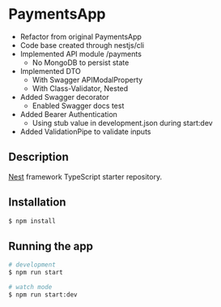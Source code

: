 # PaymentsApp

- Refactor from original PaymentsApp
- Code base created through nestjs/cli
- Implemented API module /payments
    - No MongoDB to persist state
- Implemented DTO
    - With Swagger APIModalProperty
    - With Class-Validator, Nested
- Added Swagger decorator
    - Enabled Swagger docs test
- Added Bearer Authentication
    - Using stub value in development.json during start:dev
- Added ValidationPipe to validate inputs


## Description

[Nest](https://github.com/nestjs/nest) framework TypeScript starter repository.

## Installation

```bash
$ npm install
```

## Running the app

```bash
# development
$ npm run start

# watch mode
$ npm run start:dev
```
